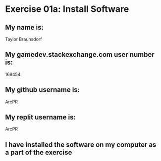 
# Exercise 01a: Install Software

## My name is:
Taylor Braunsdorf

## My gamedev.stackexchange.com user number is:
169454

## My github username is:
ArcPR

## My replit username is:
ArcPR

## I have installed the software on my computer as a part of the exercise
